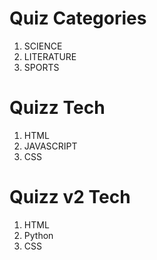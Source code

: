 # Quiz Categories

1. SCIENCE
2. LITERATURE
3. SPORTS

# Quizz Tech

1. HTML
2. JAVASCRIPT
3. CSS

# Quizz v2 Tech

1. HTML
2. Python
3. CSS

